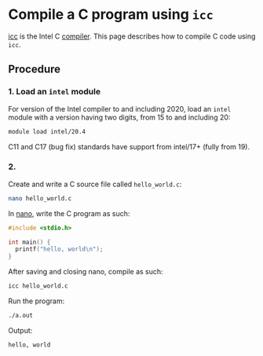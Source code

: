 # Compile a C program using `icc`

[icc](icc.md) is the Intel C [compiler](compilers.md).
This page describes how to compile C code using `icc`.

## Procedure

### 1. Load an `intel` module

For version of the Intel compiler to and including 2020,
load an `intel` module with a version having two digits,
from 15 to and including 20:

```bash
module load intel/20.4
```

C11 and C17 (bug fix) standards have support from intel/17+ (fully from 19).

### 2. 

Create and write a C source file called `hello_world.c`:

```bash
nano hello_world.c
```

In [nano](nano.md), write the C program as such:

```c
#include <stdio.h>

int main() {
  printf("hello, world\n");
}
```

After saving and closing nano, compile as such:

```bash
icc hello_world.c
```

Run the program:

```bash
./a.out 
```

Output:

```console
hello, world
```
